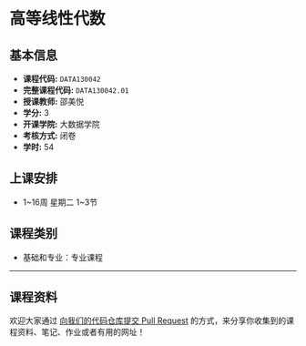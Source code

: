 # 高等线性代数

## 基本信息

- **课程代码:** `DATA130042`
- **完整课程代码:** `DATA130042.01`
- **授课教师:** 邵美悦
- **学分:** 3
- **开课学院:** 大数据学院
- **考核方式:** 闭卷
- **学时:** 54

## 上课安排

- 1~16周 星期二 1~3节

## 课程类别

- 基础和专业：专业课程

---

## 课程资料

欢迎大家通过 [向我们的代码仓库提交 Pull Request](https://github.com/cedric1902666/fudan-ds-info/pulls) 的方式，来分享你收集到的课程资料、笔记、作业或者有用的网址！